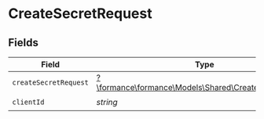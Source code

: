 # CreateSecretRequest


## Fields

| Field                                                                                               | Type                                                                                                | Required                                                                                            | Description                                                                                         |
| --------------------------------------------------------------------------------------------------- | --------------------------------------------------------------------------------------------------- | --------------------------------------------------------------------------------------------------- | --------------------------------------------------------------------------------------------------- |
| `createSecretRequest`                                                                               | [?\formance\formance\Models\Shared\CreateSecretRequest](../../models/shared/CreateSecretRequest.md) | :heavy_minus_sign:                                                                                  | N/A                                                                                                 |
| `clientId`                                                                                          | *string*                                                                                            | :heavy_check_mark:                                                                                  | Client ID                                                                                           |